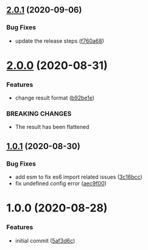 ## [2.0.1](https://github.com/furkankose/reqque/compare/v2.0.0...v2.0.1) (2020-09-06)


### Bug Fixes

* update the release steps ([f760a68](https://github.com/furkankose/reqque/commit/f760a6897dfdcc511dbb1e83a62d96ff2526db9a))

# [2.0.0](https://github.com/furkankose/reqque/compare/v1.0.1...v2.0.0) (2020-08-31)


### Features

* change result format ([b92be1e](https://github.com/furkankose/reqque/commit/b92be1ed1313b6667685e83f69e8074586cebc79))


### BREAKING CHANGES

* The result has been flattened

## [1.0.1](https://github.com/furkankose/reqque/compare/v1.0.0...v1.0.1) (2020-08-30)


### Bug Fixes

* add esm to fix es6 import related issues ([3c16bcc](https://github.com/furkankose/reqque/commit/3c16bcc94151d6c9c28928c26049a87dcf7661c4))
* fix undefined config error ([aec9f00](https://github.com/furkankose/reqque/commit/aec9f00653942c2795b4b18f5503224a8974bde8))

# 1.0.0 (2020-08-28)


### Features

* initial commit ([5af3d6c](https://github.com/furkankose/reqque/commit/5af3d6c92a1926ec7ff53919f206fc03f79e6282))
